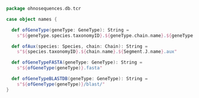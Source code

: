 
```scala
package ohnosequences.db.tcr

case object names {

  def ofGeneType(geneType: GeneType): String =
    s"${geneType.species.taxonomyID}.${geneType.chain.name}.${geneType.segment.name}"

  def ofAux(species: Species, chain: Chain): String =
    s"${species.taxonomyID}.${chain.name}.${Segment.J.name}.aux"

  def ofGeneTypeFASTA(geneType: GeneType): String =
    s"${ofGeneType(geneType)}.fasta"

  def ofGeneTypeBLASTDB(geneType: GeneType): String =
    s"${ofGeneType(geneType)}/blast/"
}

```




[test/scala/humanTRA.scala]: ../../test/scala/humanTRA.scala.md
[test/scala/outputData.scala]: ../../test/scala/outputData.scala.md
[test/scala/genericTests.scala]: ../../test/scala/genericTests.scala.md
[test/scala/inputData.scala]: ../../test/scala/inputData.scala.md
[test/scala/io.scala]: ../../test/scala/io.scala.md
[test/scala/humanTRB.scala]: ../../test/scala/humanTRB.scala.md
[main/scala/package.scala]: package.scala.md
[main/scala/model.scala]: model.scala.md
[main/scala/names.scala]: names.scala.md
[main/scala/data.scala]: data.scala.md